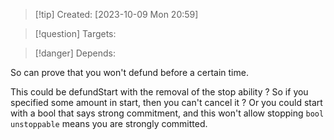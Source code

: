 
>[!tip] Created: [2023-10-09 Mon 20:59]

>[!question] Targets: 

>[!danger] Depends: 

So can prove that you won't defund before a certain time.

This could be defundStart with the removal of the stop ability ?
So if you specified some amount in start, then you can't cancel it ?
Or you could start with a bool that says strong commitment, and this won't allow stopping
`bool unstoppable` means you are strongly committed.